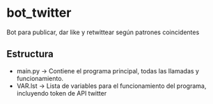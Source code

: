 # bot_twitter
Bot para publicar, dar like y retwittear según patrones coincidentes


## Estructura
- main.py → Contiene el programa principal, todas las llamadas y funcionamiento.
- VAR.lst → Lista de variables para el funcionamiento del programa, incluyendo token de API twitter
